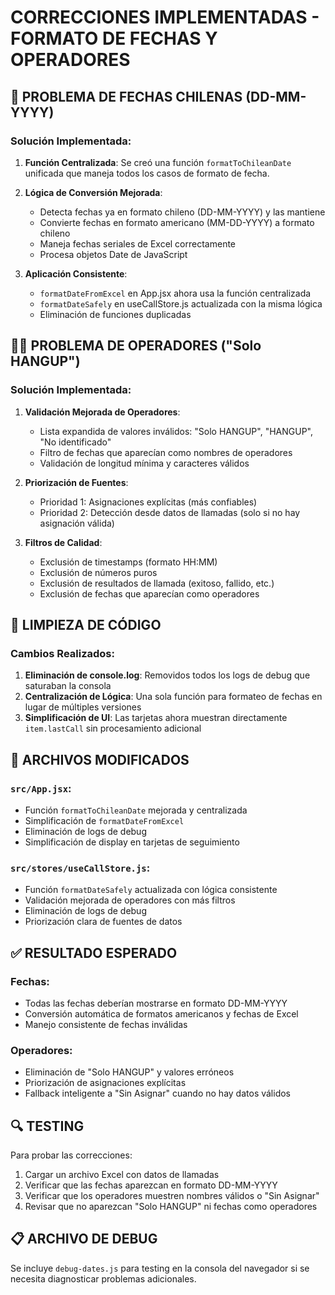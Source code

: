 # CORRECCIONES IMPLEMENTADAS - FORMATO DE FECHAS Y OPERADORES

## 📅 PROBLEMA DE FECHAS CHILENAS (DD-MM-YYYY)

### Solución Implementada:
1. **Función Centralizada**: Se creó una función `formatToChileanDate` unificada que maneja todos los casos de formato de fecha.

2. **Lógica de Conversión Mejorada**:
   - Detecta fechas ya en formato chileno (DD-MM-YYYY) y las mantiene
   - Convierte fechas en formato americano (MM-DD-YYYY) a formato chileno
   - Maneja fechas seriales de Excel correctamente
   - Procesa objetos Date de JavaScript

3. **Aplicación Consistente**:
   - `formatDateFromExcel` en App.jsx ahora usa la función centralizada
   - `formatDateSafely` en useCallStore.js actualizada con la misma lógica
   - Eliminación de funciones duplicadas

## 👩‍💼 PROBLEMA DE OPERADORES ("Solo HANGUP")

### Solución Implementada:
1. **Validación Mejorada de Operadores**:
   - Lista expandida de valores inválidos: "Solo HANGUP", "HANGUP", "No identificado"
   - Filtro de fechas que aparecían como nombres de operadores
   - Validación de longitud mínima y caracteres válidos

2. **Priorización de Fuentes**:
   - Prioridad 1: Asignaciones explícitas (más confiables)
   - Prioridad 2: Detección desde datos de llamadas (solo si no hay asignación válida)

3. **Filtros de Calidad**:
   - Exclusión de timestamps (formato HH:MM)
   - Exclusión de números puros
   - Exclusión de resultados de llamada (exitoso, fallido, etc.)
   - Exclusión de fechas que aparecían como operadores

## 🧹 LIMPIEZA DE CÓDIGO

### Cambios Realizados:
1. **Eliminación de console.log**: Removidos todos los logs de debug que saturaban la consola
2. **Centralización de Lógica**: Una sola función para formateo de fechas en lugar de múltiples versiones
3. **Simplificación de UI**: Las tarjetas ahora muestran directamente `item.lastCall` sin procesamiento adicional

## 🔧 ARCHIVOS MODIFICADOS

### `src/App.jsx`:
- Función `formatToChileanDate` mejorada y centralizada
- Simplificación de `formatDateFromExcel`
- Eliminación de logs de debug
- Simplificación de display en tarjetas de seguimiento

### `src/stores/useCallStore.js`:
- Función `formatDateSafely` actualizada con lógica consistente
- Validación mejorada de operadores con más filtros
- Eliminación de logs de debug
- Priorización clara de fuentes de datos

## ✅ RESULTADO ESPERADO

### Fechas:
- Todas las fechas deberían mostrarse en formato DD-MM-YYYY
- Conversión automática de formatos americanos y fechas de Excel
- Manejo consistente de fechas inválidas

### Operadores:
- Eliminación de "Solo HANGUP" y valores erróneos
- Priorización de asignaciones explícitas
- Fallback inteligente a "Sin Asignar" cuando no hay datos válidos

## 🔍 TESTING

Para probar las correcciones:
1. Cargar un archivo Excel con datos de llamadas
2. Verificar que las fechas aparezcan en formato DD-MM-YYYY
3. Verificar que los operadores muestren nombres válidos o "Sin Asignar"
4. Revisar que no aparezcan "Solo HANGUP" ni fechas como operadores

## 📋 ARCHIVO DE DEBUG

Se incluye `debug-dates.js` para testing en la consola del navegador si se necesita diagnosticar problemas adicionales.
